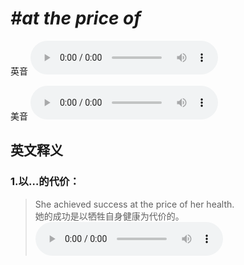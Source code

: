 # ***\#at the price of*** 
英音
<audio src="./media/at the price of1_AAC.aac" controls="controls"></audio>

美音
<audio src="./media/at the price of2_AAC.aac" controls="controls"></audio>



  

英文释义
---
### 1.**以…的代价：**  

 > She achieved success at the price of her health.  
 > 她的成功是以牺牲自身健康为代价的。    
<audio src="./media/price-2.aac" controls="controls"></audio>


